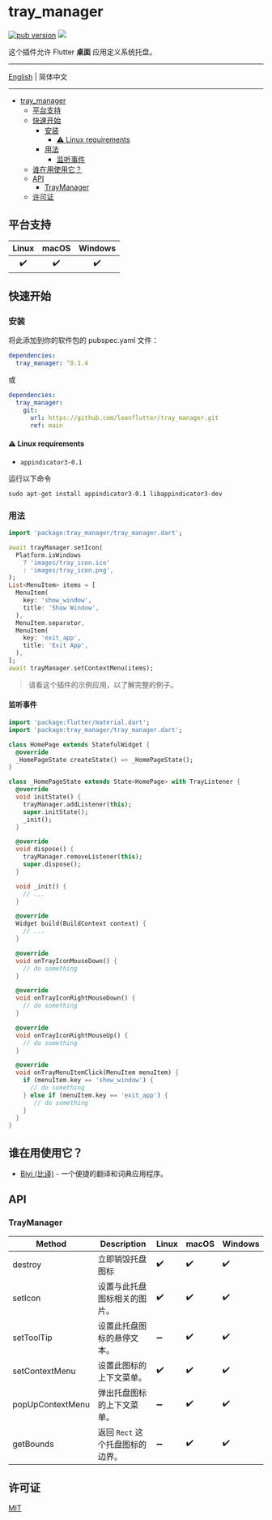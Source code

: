 # tray_manager

[![pub version][pub-image]][pub-url] [![][discord-image]][discord-url]

[pub-image]: https://img.shields.io/pub/v/tray_manager.svg
[pub-url]: https://pub.dev/packages/tray_manager

[discord-image]: https://img.shields.io/discord/884679008049037342.svg
[discord-url]: https://discord.gg/zPa6EZ2jqb

这个插件允许 Flutter **桌面** 应用定义系统托盘。

---

[English](./README.md) | 简体中文

---

<!-- START doctoc generated TOC please keep comment here to allow auto update -->
<!-- DON'T EDIT THIS SECTION, INSTEAD RE-RUN doctoc TO UPDATE -->

- [tray_manager](#tray_manager)
  - [平台支持](#平台支持)
  - [快速开始](#快速开始)
    - [安装](#安装)
      - [⚠️ Linux requirements](#️-linux-requirements)
    - [用法](#用法)
      - [监听事件](#监听事件)
  - [谁在用使用它？](#谁在用使用它)
  - [API](#api)
    - [TrayManager](#traymanager)
  - [许可证](#许可证)

<!-- END doctoc generated TOC please keep comment here to allow auto update -->

## 平台支持

| Linux | macOS | Windows |
| :---: | :---: | :-----: |
|   ✔️   |   ✔️   |    ✔️    |

## 快速开始

### 安装

将此添加到你的软件包的 pubspec.yaml 文件：

```yaml
dependencies:
  tray_manager: ^0.1.4
```

或

```yaml
dependencies:
  tray_manager:
    git:
      url: https://github.com/leanflutter/tray_manager.git
      ref: main
```

#### ⚠️ Linux requirements

- `appindicator3-0.1`

运行以下命令

```
sudo apt-get install appindicator3-0.1 libappindicator3-dev
```

### 用法

```dart
import 'package:tray_manager/tray_manager.dart';

await trayManager.setIcon(
  Platform.isWindows
    ? 'images/tray_icon.ico'
    : 'images/tray_icon.png',
);
List<MenuItem> items = [
  MenuItem(
    key: 'show_window',
    title: 'Show Window',
  ),
  MenuItem.separator,
  MenuItem(
    key: 'exit_app',
    title: 'Exit App',
  ),
];
await trayManager.setContextMenu(items);
```

> 请看这个插件的示例应用，以了解完整的例子。

#### 监听事件

```dart
import 'package:flutter/material.dart';
import 'package:tray_manager/tray_manager.dart';

class HomePage extends StatefulWidget {
  @override
  _HomePageState createState() => _HomePageState();
}

class _HomePageState extends State<HomePage> with TrayListener {
  @override
  void initState() {
    trayManager.addListener(this);
    super.initState();
    _init();
  }

  @override
  void dispose() {
    trayManager.removeListener(this);
    super.dispose();
  }

  void _init() {
    // ...
  }

  @override
  Widget build(BuildContext context) {
    // ...
  }

  @override
  void onTrayIconMouseDown() {
    // do something
  }

  @override
  void onTrayIconRightMouseDown() {
    // do something
  }

  @override
  void onTrayIconRightMouseUp() {
    // do something
  }

  @override
  void onTrayMenuItemClick(MenuItem menuItem) {
    if (menuItem.key == 'show_window') {
      // do something
    } else if (menuItem.key == 'exit_app') {
       // do something
    }
  }
}
```

## 谁在用使用它？

- [Biyi (比译)](https://biyidev.com/) - 一个便捷的翻译和词典应用程序。

## API

### TrayManager

| Method           | Description                      | Linux | macOS | Windows |
| ---------------- | -------------------------------- | ----- | ----- | ------- |
| destroy          | 立即销毁托盘图标                 | ✔️     | ✔️     | ✔️       |
| setIcon          | 设置与此托盘图标相关的图片。     | ✔️     | ✔️     | ✔️       |
| setToolTip       | 设置此托盘图标的悬停文本。       | ➖     | ✔️     | ✔️       |
| setContextMenu   | 设置此图标的上下文菜单。         | ✔️     | ✔️     | ✔️       |
| popUpContextMenu | 弹出托盘图标的上下文菜单。       | ➖     | ✔️     | ✔️       |
| getBounds        | 返回 `Rect` 这个托盘图标的边界。 | ➖     | ✔️     | ✔️       |

## 许可证

[MIT](./LICENSE)
